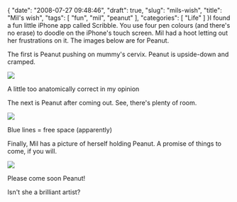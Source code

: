 {
    "date": "2008-07-27 09:48:46",
    "draft": true,
    "slug": "mils-wish",
    "title": "Mil's wish",
    "tags": [
        "fun",
        "mil",
        "peanut"
    ],
    "categories": [
        "Life"
    ]
}I found a fun little iPhone app called Scribble. You use four pen
colours (and there's no erase) to doodle on the iPhone's touch screen.
Mil had a hoot letting out her frustrations on it. The images below are
for Peanut.

The first is Peanut pushing on mummy's cervix. Peanut is upside-down and
cramped.

![](//the.geekorium.com.au/wp-content/uploads/2008/07/p-640-427-547d29ba-d692-43e5-91a2-7f4895de7ce6.jpeg)

A little too anatomically correct in my opinion

The next is Peanut after coming out. See, there's plenty of room.

![](http://nunnone.com/wp-content/uploads/2008/07/p-640-427-7c47d6bf-dc17-481c-be3d-34605f3de2ab.jpeg)

Blue lines = free space (apparently)

Finally, Mil has a picture of herself holding Peanut. A promise of
things to come, if you will.

![](http://nunnone.com/wp-content/uploads/2008/07/p-640-427-77a528e6-e117-459f-a071-856e62857eff.jpeg)

Please come soon Peanut!

Isn't she a brilliant artist?